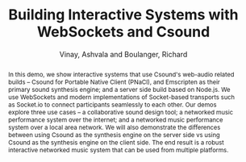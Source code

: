 --- 
title: "Building Interactive Systems with WebSockets and Csound" 
abstract: "In this demo, we show interactive systems that use Csound's web-audio related builds – Csound for Portable Native Client (PNaCl), and Emscripten as their primary sound synthesis engine; and a server side build based on Node.js. We use WebSockets and modern implementations of Socket-based transports such as Socket.io to connect participants seamlessly to each other. Our demos explore three use cases – a collaborative sound design tool; a networked music performance system over the internet; and a networked music performance system over a local area network. We will also demonstrate the differences between using Csound as the synthesis engine on the server side vs using Csound as the synthesis engine on the client side. The end result is a robust interactive networked music system that can be used from multiple platforms." 
address: "Atlanta, Georgia" 
author: "Vinay, Ashvala and Boulanger, Richard"
webAuthor: "Ashvala Vinay, Richard Boulanger" 
booktitle: "Proceedings of the International Web Audio Conference" 
editor: "Freeman, Jason and Lerch, Alexander and Paradis, Matthew" 
month: "Proceedings of the International Web Audio Conference"
pages: "" 
publisher: "Georgia Tech" 
series: "WAC '16"
track: "Demo"  
year: "2016" 
id: "2016_EA_90" 
tags: year2016
media: undefined 
pdflink: undefined
ISSN: 2663-5844
---